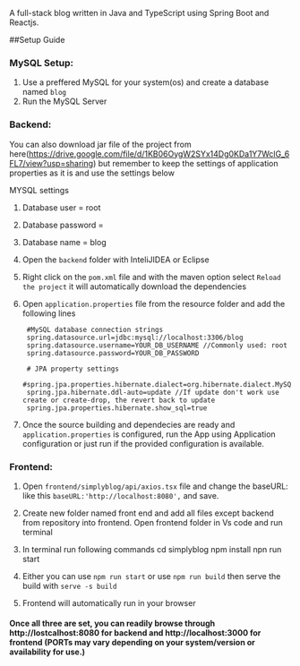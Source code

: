 A full-stack blog written in Java and TypeScript using Spring Boot and Reactjs.
     
##Setup Guide

### MySQL Setup:

  1. Use a preffered MySQL for your system(os) and create a database named ```blog```
  2. Run the MySQL Server
  
### Backend: 
You can also download jar file of the project from here(https://drive.google.com/file/d/1KB06OygW2SYx14Dg0KDa1Y7WclG_6FL7/view?usp=sharing) but remember to keep the settings of application properties as it is and use the settings below

MYSQL settings
1. Database user = root
2. Database password =
3. Database name = blog

  1. Open the ```backend``` folder with InteliJIDEA or Eclipse
  2. Right click on the ```pom.xml``` file and with the maven option select ```Reload the project``` it will automatically download 
     the dependencies
  3. Open ```application.properties``` file from the resource folder and add the following lines
          
          #MySQL database connection strings
          spring.datasource.url=jdbc:mysql://localhost:3306/blog
          spring.datasource.username=YOUR_DB_USERNAME //Commonly used: root
          spring.datasource.password=YOUR_DB_PASSWORD

          # JPA property settings
          #spring.jpa.properties.hibernate.dialect=org.hibernate.dialect.MySQL8Dialect
          spring.jpa.hibernate.ddl-auto=update //If update don't work use create or create-drop, the revert back to update
          spring.jpa.properties.hibernate.show_sql=true
          
  4. Once the source building and dependecies are ready and ```application.properties``` is configured, run the App using 
     Application configuration or just run if the provided configuration is available.

### Frontend:

  1. Open ```frontend/simplyblog/api/axios.tsx``` file and change the baseURL: like this ```baseURL:'http://localhost:8080',``` and save.
  2. Create new folder named front end and add all files except backend from repository into frontend. Open frontend folder in Vs code and run terminal
  3. In terminal run following commands
     cd simplyblog
     npm install
     npn run start
                              
  5. Either you can use ```npm run start``` or use ```npm run build``` then serve the build with ```serve -s build```
  6. Frontend will automatically run in your browser
  
  
#### Once all three are set, you can readily browse through http://lostcalhost:8080 for backend and http://localhost:3000 for frontend (PORTs may vary depending on your system/version or availability for use.)

